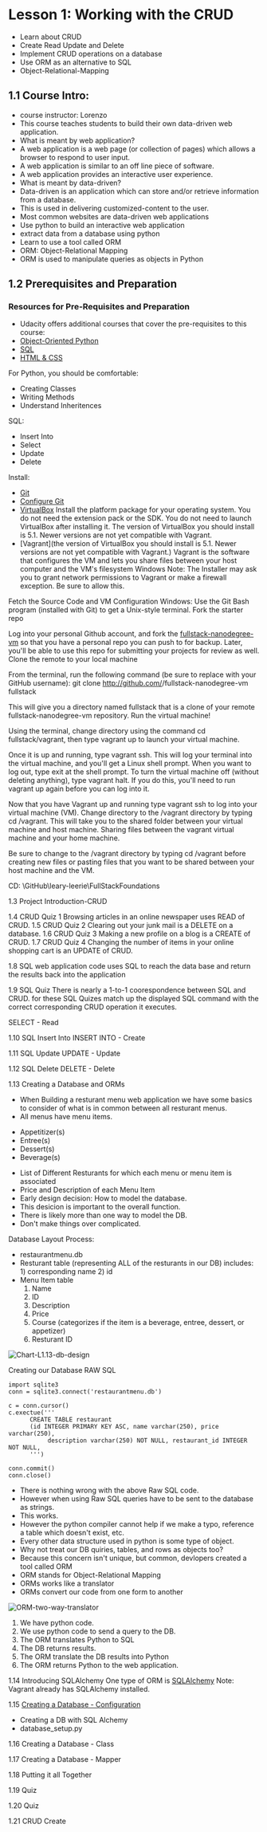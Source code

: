 # Lesson 1: Working with the CRUD 
* Learn about CRUD
* Create Read Update and Delete 
* Implement CRUD operations on a database 
* Use ORM as an alternative to SQL 
* Object-Relational-Mapping 

## 1.1 Course Intro: 
* course instructor: Lorenzo
* This course teaches students to build their own data-driven web application.  
* What is meant by web application? 
* A web application is a web page (or collection of pages) which allows a browser to respond to user input. 
* A web application is similar to an off line piece of software. 
* A web application provides an interactive user experience. 
* What is meant by data-driven? 
* Data-driven is an application which can store and/or retrieve information from a database.
* This is used in delivering customized-content to the user. 
* Most common websites are data-driven web applications 
* Use python to build an interactive web application 
* extract data from a database using python 
* Learn to use a tool called ORM 
* ORM:  Object-Relational Mapping 
* ORM is used to manipulate queries as objects in Python 

## 1.2 Prerequisites and Preparation
### Resources for Pre-Requisites and Preparation
* Udacity offers additional courses that cover the pre-requisites to this course:
* [Object-Oriented Python](https://www.udacity.com/course/ud036)
* [SQL](https://www.udacity.com/course/ud197)
* [HTML & CSS](https://mena.udacity.com/course/intro-to-html-and-css--ud304)

For Python, you should be comfortable:
- Creating Classes
- Writing Methods
- Understand Inheritences 

SQL: 
- Insert Into 
- Select 
- Update 
- Delete 

Install: 
- [Git](https://git-scm.com/downloads)
- [Configure Git](https://www.udacity.com/course/how-to-use-git-and-github--ud775)
- [VirtualBox](https://www.virtualbox.org/wiki/Download_Old_Builds_5_1)
Install the platform package for your operating system. You do not need the extension pack or the SDK. You do not need to launch VirtualBox after installing it. The version of VirtualBox you should install is 5.1. Newer versions are not yet compatible with Vagrant.
- [Vagrant](the version of VirtualBox you should install is 5.1. Newer versions are not yet compatible with Vagrant.)
Vagrant is the software that configures the VM and lets you share files between your host computer and the VM's filesystem Windows Note: The Installer may ask you to grant network permissions to Vagrant or make a firewall exception. Be sure to allow this.

Fetch the Source Code and VM Configuration
Windows: Use the Git Bash program (installed with Git) to get a Unix-style terminal.
Fork the starter repo

Log into your personal Github account, and fork the [fullstack-nanodegree-vm](https://github.com/udacity/fullstack-nanodegree-vm) so that you have a personal repo you can push to for backup. Later, you'll be able to use this repo for submitting your projects for review as well.
Clone the remote to your local machine

From the terminal, run the following command (be sure to replace <username> with your GitHub username): git clone http://github.com/<username>/fullstack-nanodegree-vm fullstack

This will give you a directory named fullstack that is a clone of your remote fullstack-nanodegree-vm repository.
Run the virtual machine!

Using the terminal, change directory using the command cd fullstack/vagrant, then type vagrant up to launch your virtual machine.

Once it is up and running, type vagrant ssh. This will log your terminal into the virtual machine, and you'll get a Linux shell prompt. When you want to log out, type exit at the shell prompt. To turn the virtual machine off (without deleting anything), type vagrant halt. If you do this, you'll need to run vagrant up again before you can log into it.

Now that you have Vagrant up and running type vagrant ssh to log into your virtual machine (VM). Change directory to the /vagrant directory by typing cd /vagrant. This will take you to the shared folder between your virtual machine and host machine.
Sharing files between the vagrant virtual machine and your home machine.

Be sure to change to the /vagrant directory by typing cd /vagrant before creating new files or pasting files that you want to be shared between your host machine and the VM. 

CD: \GitHub\leary-leerie\FullStackFoundations

1.3 Project Introduction-CRUD 

1.4 CRUD Quiz 1 Browsing articles in an online newspaper uses READ of CRUD. 
1.5 CRUD Quiz 2 Clearing out your junk mail is a DELETE on a database. 
1.6 CRUD Quiz 3 Making a new profile on a blog is a CREATE of CRUD. 
1.7 CRUD Quiz 4 Changing the number of items in your online shopping cart is an UPDATE of CRUD. 

1.8 SQL 
web application code uses SQL to reach the data base and return the results back into the application 

1.9 SQL Quiz 
There is nearly a 1-to-1 coorespondence between SQL and CRUD. 
for these SQL Quizes match up the displayed SQL command with the correct corresponding CRUD operation it executes. 

SELECT - Read 

1.10 SQL Insert Into 
INSERT INTO - Create 

1.11 SQL Update 
UPDATE - Update 

1.12 SQL Delete 
DELETE - Delete 

1.13 Creating a Database and ORMs 
* When Building a resturant menu web application we have some basics to consider of what is in common between all resturant menus. 
* All menus have menu items.  
- Appetitizer(s)
- Entree(s)
- Dessert(s)
- Beverage(s) 
* List of Different Resturants for which each menu or menu item is associated 
* Price and Description of each Menu Item 
* Early design decision: How to model the database.  
* This desicion is important to the overall function. 
* There is likely more than one way to model the DB. 
* Don't make things over complicated. 

Database Layout Process: 
- restaurantmenu.db 
- Resturant table (representing ALL of the resturants in our DB) 
  includes: 1) corresponding name 
            2) id 
- Menu Item table 
  1) Name 
  2) ID
  3) Description 
  4) Price 
  5) Course (categorizes if the item is a beverage, entree, dessert, or appetizer) 
  6) Resturant ID 


![Chart-L1.13-db-design](#)

Creating our Database 
RAW SQL 

```
import sqlite3
conn = sqlite3.connect('restaurantmenu.db')

c = conn.cursor()
c.exectue('''
	  CREATE TABLE restaurant 
	  (id INTEGER PRIMARY KEY ASC, name varchar(250), price varchar(250),
           description varchar(250) NOT NULL, restaurant_id INTEGER NOT NULL, 
	  ''')

conn.commit()
conn.close()
```

* There is nothing wrong with the above Raw SQL code.  
* However when using Raw SQL queries have to be sent to the database as strings. 
* This works. 
* However the python compiler cannot help if we make a typo, reference a table which doesn't exist, etc. 
* Every other data structure used in python is some type of object. 
* Why not treat our DB quiries, tables, and rows as objects too? 
* Because this concern isn't unique, but common, devlopers created a tool called ORM
* ORM stands for Object-Relational Mapping 
* ORMs works like a translator
* ORMs convert our code from one form to another 

![ORM-two-way-translator](#)

1. We have python code. 
2. We use python code to send a query to the DB. 
3. The ORM translates Python to SQL
4. The DB returns results.
5. The ORM translate the DB results into Python
6. The ORM returns Python to the web application.  

1.14 Introducing SQLAlchemy 
One type of ORM is [SQLAlchemy](http://www.sqlalchemy.org/)
Note: Vagrant already has SQLAlchemy installed. 

1.15 [Creating a Database - Configuration](https://classroom.udacity.com/courses/ud088/lessons/3621198668/concepts/36123887280923)
* Creating a DB with SQL Alchemy 
* database_setup.py 


1.16 Creating a Database - Class 

1.17 Creating a Database - Mapper 

1.18 Putting it all Together 

1.19 Quiz

1.20 Quiz 

1.21 CRUD Create 